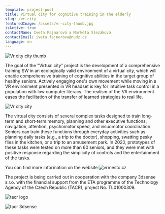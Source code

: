 ```yaml
---
template: project-post
title: Virtual city for cognitive training in the elderly
slug: /vr-city
featuredImage: /assets/vr-city-thumb.jpg
isActive: true
contactName: Iveta Fajnarová a Markéta Slezáková
contactEmail: iveta.fajnerova@nudz.cz
language: en
---
```


![Vr city city thumb](/vr-city-thumb.jpg)

The goal of the "Virtual city" project is the development of a comprehensive training SW in an ecologically valid environment of a virtual city, which will enable comprehensive training of cognitive abilities in the target group of healthy seniors. Actively engaging one's own movement while moving in a VR environment presented in VR headset is key for intuitive task control in a population with low computer literacy. The realism of the VR environment eases the facilitation of the transfer of learned strategies to real life.

![Vr city city](/vr-vs-monitor-graf.jpg)

The virtual city consists of several complex tasks designed to train long-term and short-term memory, planning and other executive functions, navigation, attention, psychomotor speed, and visuomotor coordination. Seniors can train these functions through everyday activities such as planning daily tasks (e.g., a trip to the doctor), shopping, swatting pesky flies in the kitchen, or a trip to an amusement park. In 2020, prototypes of these tasks were tested on more than 60 seniors, and they were met with positive response regarding the simplicity of controls and the entertainment of the tasks.

You can find more information on the website ![vrmesto.cz](/https://vrmesto.cz/)

The project is being carried out in cooperation with the company 3dsense s.r.o. with the financial support from the ETA programme of the Technology Agency of the Czech Republic (TACR), project No. TL01000309.

![tacr logo](/logo-tacr.png)

![tacr 3dsense](/logo-3dsense.png)

